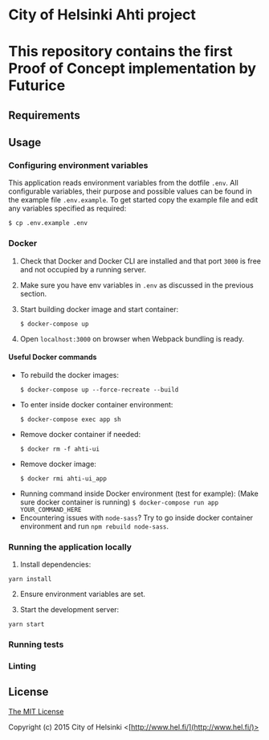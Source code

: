 # City of Helsinki Ahti project

# This repository contains the first Proof of Concept implementation by Futurice

## Requirements

<!-- TODO: document these -->

## Usage

### Configuring environment variables

This application reads environment variables from the dotfile `.env`. All configurable variables, their purpose and possible values can be found in the example file `.env.example`. To get started copy the example file and edit any variables specified as required:
   ```
   $ cp .env.example .env
   ```

### Docker

1. Check that Docker and Docker CLI are installed and that port `3000` is free and not occupied by a running server.

2. Make sure you have env variables in `.env` as discussed in the previous section.

3. Start building docker image and start container:
   ```
   $ docker-compose up
   ```
4. Open `localhost:3000` on browser when Webpack bundling is ready.

#### Useful Docker commands

- To rebuild the docker images:
  ```
  $ docker-compose up --force-recreate --build
  ```
- To enter inside docker container environment:
  ```
  $ docker-compose exec app sh
  ```
- Remove docker container if needed:
  ```
  $ docker rm -f ahti-ui
  ```
- Remove docker image:
  ```
  $ docker rmi ahti-ui_app
  ```
- Running command inside Docker environment (test for example):
  (Make sure docker container is running)
  `$ docker-compose run app YOUR_COMMAND_HERE`
- Encountering issues with `node-sass`? Try to go inside docker container environment and run `npm rebuild node-sass`.

### Running the application locally

1. Install dependencies:

```
yarn install
```

2. Ensure environment variables are set.

3. Start the development server:

```
yarn start
```

### Running tests

<!-- TODO: document this -->

### Linting

<!-- TODO: document this -->

## License

[The MIT License](http://opensource.org/licenses/MIT)

Copyright (c) 2015 City of Helsinki <[http://www.hel.fi/](http://www.hel.fi/)>
